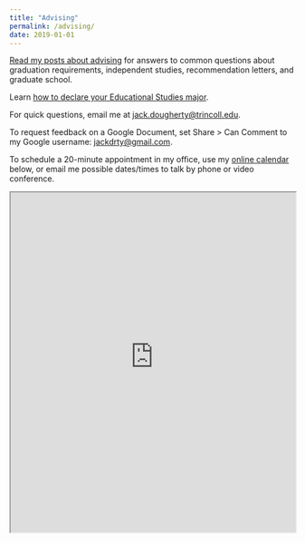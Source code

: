```yaml
---
title: "Advising"
permalink: /advising/
date: 2019-01-01
---
```

[Read my posts about advising](https://jackdougherty.org/categories/#advising) for answers to common questions about graduation requirements, independent studies, recommendation letters, and graduate school.

Learn [how to declare your Educational Studies major](https://commons.trincoll.edu/educ/major).

For quick questions, email me at [jack.dougherty@trincoll.edu](mailto:jack.dougherty@trincoll.edu).

To request feedback on a Google Document, set Share > Can Comment to my Google username: jackdrty@gmail.com.

To schedule a 20-minute appointment in my office, use my [online calendar](https://jackdougherty.youcanbook.me) below, or email me possible dates/times to talk by phone or video conference.

<iframe src="https://jackdougherty.youcanbook.me/" width="100%" height="600px"></iframe>
